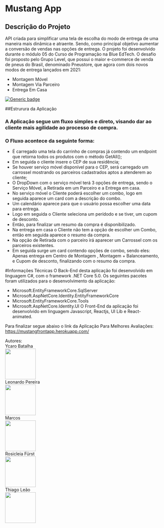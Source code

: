 # Mustang App
## Descrição do Projeto
API criada para  simplificar uma tela de escolha do modo de entrega de uma maneira mais dinâmica e atraente. Sendo, como principal objetivo aumentar a conversão de vendas nas opções de entrega.
O projeto foi desenvolvido durante o módulo 05 do Curso de Programação na Blue EdTech. O desafio foi proposto pelo Grupo Level, que possui o maior e-commerce de venda de pneus do Brasil, denominado Pneustore, que agora com dois novos modos de entrega lançados em 2021:

- Montagem Móvel
- Montagem Via Parceiro
- Entrega Em Casa

[![Generic badge](https://img.shields.io/badge/Version-1.0-<COLOR>.svg)](https://shields.io/)

##Estrurura da Aplicação

### A Aplicação segue um fluxo simples e direto, visando dar ao cliente mais agilidade ao processo de compra.

### O Fluxo acontece da seguinte forma:

- É carregado uma tela do carrinho de compras  já contendo um endpoint que retorna todos os produtos com o método GetAll();
- Em seguida o cliente insere o CEP de sua residência;
- Se houver serviço móvel disponível para o CEP, será carregado um carrossel mostrando os parceiros cadastrados aptos a atenderem ao cliente;
- O DropDown com o serviço móvel terá 3 opções de entrega, sendo o Serviço Móvel, a Retirada em um Parceiro e a Entrega em casa.
- No serviço móvel o Cliente poderá escolher um combo, logo em seguida aparece um card com a descrição do combo.
- Um calendário aparece para que o usuário possa escolher uma data para entrega.
- Logo em seguida o Cliente seleciona um perídodo e se tiver, um cupom de desconto.
- Então, para finalizar um resumo da compra é disponibilizado.
- Na entrega em casa o Cliente não tem a opção de escolher um Combo, então em seguida aparece o resumo da compra.
- Na opção de Retirada com o parceiro irá aparecer um  Carrossel com os parceiros existentes.
- Em seguida surge um card contendo opções de combo, sendo eles:  Apenas entrega em Centro de Montagem ,  Montagem + Balanceamento, e Cupom de  desconto, finalizando com  o resumo da compra.

#Informações Técnicas
O Back-End desta aplicação foi desenvolvido em linguagem C#, com o framework .NET Core 5.0. Os seguintes pacotes foram utilizados para o desenvolvimento da aplicação:
- Microsoft.EntityFrameworkCore.SqlServer
- Microsoft.AspNetCore.Identity.EntityFrameworkCore
- Microsoft.EntityFrameworkCore.Tools
- Microsoft.AspNetCore.Identity.UI
O Front-End da aplicação foi desenvolvido em linguagem Javascript, Reactjs, UI Lib e React-animated.

Para finalizar segue abaixo o link da Aplicação Para Melhores Avaliações:
https://mustangfrontapp.herokuapp.com/

Autores:
<br />
Ycaro Batalha
<br />
<img style = "border radius: 80%;" src = "" width ="100px;" alt = "" />
<br />
Leonardo Pereira
<br />
<img style = "border radius: 80%;" src = "" width ="100px;" alt = "" />
<br />
Marcos
<br />
<img style = "border radius: 80%;" src = "" width ="100px;" alt = "" />
<br />
Rosicleia Fürst
<br />
<img style = "border radius: 80%;" src = "" width ="100px;" alt = "" />
<br />
Thiago Leão
<br />
<img style = "border radius: 80%;" src = "" width ="100px;" alt = "" />

